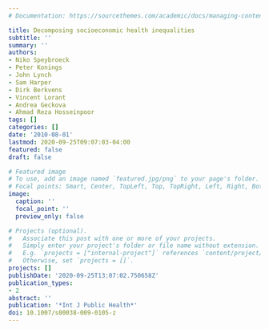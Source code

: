 ```yaml
---
# Documentation: https://sourcethemes.com/academic/docs/managing-content/

title: Decomposing socioeconomic health inequalities
subtitle: ''
summary: ''
authors:
- Niko Speybroeck
- Peter Konings
- John Lynch
- Sam Harper
- Dirk Berkvens
- Vincent Lorant
- Andrea Geckova
- Ahmad Reza Hosseinpoor
tags: []
categories: []
date: '2010-08-01'
lastmod: 2020-09-25T09:07:03-04:00
featured: false
draft: false

# Featured image
# To use, add an image named `featured.jpg/png` to your page's folder.
# Focal points: Smart, Center, TopLeft, Top, TopRight, Left, Right, BottomLeft, Bottom, BottomRight.
image:
  caption: ''
  focal_point: ''
  preview_only: false

# Projects (optional).
#   Associate this post with one or more of your projects.
#   Simply enter your project's folder or file name without extension.
#   E.g. `projects = ["internal-project"]` references `content/project/deep-learning/index.md`.
#   Otherwise, set `projects = []`.
projects: []
publishDate: '2020-09-25T13:07:02.750658Z'
publication_types:
- 2
abstract: ''
publication: '*Int J Public Health*'
doi: 10.1007/s00038-009-0105-z
---
```

